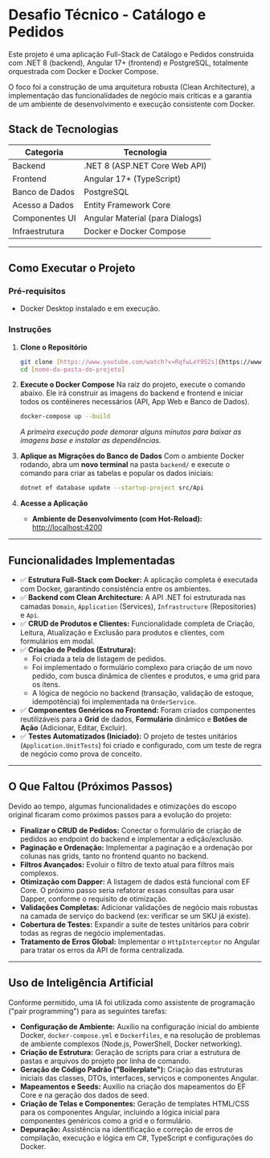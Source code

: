 ﻿# Desafio Técnico - Catálogo e Pedidos

Este projeto é uma aplicação Full-Stack de Catálogo e Pedidos construída com .NET 8 (backend), Angular 17+ (frontend) e PostgreSQL, totalmente orquestrada com Docker e Docker Compose.

O foco foi a construção de uma arquitetura robusta (Clean Architecture), a implementação das funcionalidades de negócio mais críticas e a garantia de um ambiente de desenvolvimento e execução consistente com Docker.

## Stack de Tecnologias

| Categoria | Tecnologia |
|-----------|------------|
| Backend | .NET 8 (ASP.NET Core Web API) |
| Frontend | Angular 17+ (TypeScript) |
| Banco de Dados | PostgreSQL |
| Acesso a Dados | Entity Framework Core |
| Componentes UI | Angular Material (para Dialogs) |
| Infraestrutura | Docker e Docker Compose |

---

## Como Executar o Projeto

### Pré-requisitos
- Docker Desktop instalado e em execução.

### Instruções

1.  **Clone o Repositório**
    ```bash
    git clone [https://www.youtube.com/watch?v=RqfwLeY952s](https://www.youtube.com/watch?v=RqfwLeY952s)
    cd [nome-da-pasta-do-projeto]
    ```

2.  **Execute o Docker Compose**
    Na raiz do projeto, execute o comando abaixo. Ele irá construir as imagens do backend e frontend e iniciar todos os contêineres necessários (API, App Web e Banco de Dados).
    ```bash
    docker-compose up --build
    ```
    *A primeira execução pode demorar alguns minutos para baixar as imagens base e instalar as dependências.*

3.  **Aplique as Migrações do Banco de Dados**
    Com o ambiente Docker rodando, abra um **novo terminal** na pasta `backend/` e execute o comando para criar as tabelas e popular os dados iniciais:
    ```bash
    dotnet ef database update --startup-project src/Api
    ```

4.  **Acesse a Aplicação**
    - **Ambiente de Desenvolvimento (com Hot-Reload):** [http://localhost:4200](http://localhost:4200)

---

## Funcionalidades Implementadas

- ✅ **Estrutura Full-Stack com Docker:** A aplicação completa é executada com Docker, garantindo consistência entre os ambientes.
- ✅ **Backend com Clean Architecture:** A API .NET foi estruturada nas camadas `Domain`, `Application` (Services), `Infrastructure` (Repositories) e `Api`.
- ✅ **CRUD de Produtos e Clientes:** Funcionalidade completa de Criação, Leitura, Atualização e Exclusão para produtos e clientes, com formulários em modal.
- ✅ **Criação de Pedidos (Estrutura):**
    - Foi criada a tela de listagem de pedidos.
    - Foi implementado o formulário complexo para criação de um novo pedido, com busca dinâmica de clientes e produtos, e uma grid para os itens.
    - A lógica de negócio no backend (transação, validação de estoque, idempotência) foi implementada na `OrderService`.
- ✅ **Componentes Genéricos no Frontend:** Foram criados componentes reutilizáveis para a **Grid** de dados, **Formulário** dinâmico e **Botões de Ação** (Adicionar, Editar, Excluir).
- ✅ **Testes Automatizados (Iniciado):** O projeto de testes unitários (`Application.UnitTests`) foi criado e configurado, com um teste de regra de negócio como prova de conceito.

---

## O Que Faltou (Próximos Passos)

Devido ao tempo, algumas funcionalidades e otimizações do escopo original ficaram como próximos passos para a evolução do projeto:

- **Finalizar o CRUD de Pedidos:** Conectar o formulário de criação de pedidos ao endpoint do backend e implementar a edição/exclusão.
- **Paginação e Ordenação:** Implementar a paginação e a ordenação por colunas nas grids, tanto no frontend quanto no backend.
- **Filtros Avançados:** Evoluir o filtro de texto atual para filtros mais complexos.
- **Otimização com Dapper:** A listagem de dados está funcional com EF Core. O próximo passo seria refatorar essas consultas para usar Dapper, conforme o requisito de otimização.
- **Validações Completas:** Adicionar validações de negócio mais robustas na camada de serviço do backend (ex: verificar se um SKU já existe).
- **Cobertura de Testes:** Expandir a suíte de testes unitários para cobrir todas as regras de negócio implementadas.
- **Tratamento de Erros Global:** Implementar o `HttpInterceptor` no Angular para tratar os erros da API de forma centralizada.

---

## Uso de Inteligência Artificial

Conforme permitido, uma IA foi utilizada como assistente de programação ("pair programming") para as seguintes tarefas:

- **Configuração de Ambiente:** Auxílio na configuração inicial do ambiente Docker, `docker-compose.yml` e `Dockerfiles`, e na resolução de problemas de ambiente complexos (Node.js, PowerShell, Docker networking).
- **Criação de Estrutura:** Geração de scripts para criar a estrutura de pastas e arquivos do projeto por linha de comando.
- **Geração de Código Padrão ("Boilerplate"):** Criação das estruturas iniciais das classes, DTOs, interfaces, serviços e componentes Angular.
- **Mapeamentos e Seeds:** Auxílio na criação dos mapeamentos do EF Core e na geração dos dados de seed.
- **Criação de Telas e Componentes:** Geração de templates HTML/CSS para os componentes Angular, incluindo a lógica inicial para componentes genéricos como a grid e o formulário.
- **Depuração:** Assistência na identificação e correção de erros de compilação, execução e lógica em C#, TypeScript e configurações do Docker.
